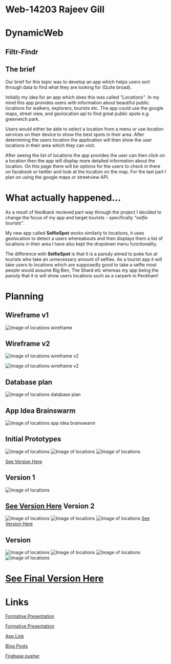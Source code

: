 Web-14203 Rajeev Gill
===
DynamicWeb
===
Filtr-Findr
-
The brief
-
Our brief for this topic was to develop an app which helps users sort through data to find what they are looking for (Quite broad).

Initially my idea for an app which does this was called *"Locations"*. In my mind this app provides users with information about beautiful public locations for walkers, explorers, tourists etc. The app could use the google maps, street view, and geolocation api to find great public spots e.g. greenwich park. 

Users would either be able to select a location from a menu or use location services on their device to show the best spots in their area. After determining the users location the application will then show the user locations in their area which they can visit. 

After seeing the list of locations the app provides the user can then click on a location then the app will display more detailed information about the location. On this page there will be options for the users to check in there on facebook or twitter and look at the location on the map. For the last part I plan on using the google maps or streetview API. 

What actually happened...
=
As a result of feedback recieved part way through the project I decided to change the focus of my app and target tourists - specifically *"selfie tourists"*. 

My new app called **SelfieSpot** works similarly to locations, it uses geolocation to detect a users whereabouts and then displays them a list of locations in their area I have also kept the dropdown menu functionality. 

The difference with **SelfieSpot** is that it is a parody aimed to poke fun at tourists who take an unnecessary amount of selfies. As a tourist app it will take users to locations which are supposedly good to take a selfie most people would assume Big Ben, The Shard etc whereas my app being the parody that it is will show users locations such as a carpark in Peckham!

Planning
=
Wireframe v1
------------

![Image of locations wireframe](Wireframe.jpg "Wireframe")

Wireframe v2
------------

![Image of locations wireframe v2](wireframe1.jpg "Wireframe")

![Image of locations wireframe v2](wireframe22.jpg "Wireframe")



Database plan
------------

![Image of locations database plan](databases.jpg "Database")

App Idea Brainswarm
------------

![Image of locations app idea brainswarm](planning.jpg "Brainswarm")

Initial Prototypes
---

![Image of locations](2.png "1st Draft")
![Image of locations](2.2.png "1st Draft")
![Image of locations](2.3.png "1st Draft")


[See Version Here](https://github.com/RajeevG96/WEB14203-Rajeev-Gill/tree/master/Filtr%20findr%20app%20v0.1 "Title")

Version 1
---
![Image of locations](v1.png "2nd Draft")

[See Version Here](https://github.com/RajeevG96/WEB14203-Rajeev-Gill/tree/master/Filtr%20Findr%20app%20v0.2 "Title")
Version 2
---
![Image of locations](v2.png "3rd Draft")
![Image of locations](v2.2.png "3rd Draft")
![Image of locations](v2.3.png "3rd Draft")
[See Version Here](https://github.com/RajeevG96/WEB14203-Rajeev-Gill/tree/master/filtr-findr%20app%20v2 "Title")

Version
---
![Image of locations](v3.png "4th Draft")
![Image of locations](v3.2.png "4th Draft")
![Image of locations](v3.3.png "4th Draft")
![Image of locations](v3.4.png "4th Draft")


[See Final Version Here](https://rajeevg96.github.io/filtr-findr-app/ "Title")
=

Links
===

[Formative Presentation](https://docs.google.com/presentation/d/1w2VEdbTsNX34znHJFqFK_ojR29ZbpcwKc3JIjYPrM2o/edit?usp=sharing "Title")

[Formative Presentation](https://docs.google.com/presentation/d/1LuSUYUNCwYRjNuLQA189I7l13X8lmqNi725C_uLdwS8/edit?usp=sharing "Title")

[App Link](https://rajeevg96.github.io/filtr-findr-app/ "Title")

[Blog Posts](http://rajeevxgill.co.nf/category/the-dynamic-web/ "Title")

[Firebase pusher](https://thimbleprojects.org/rajeevg96/127104)



